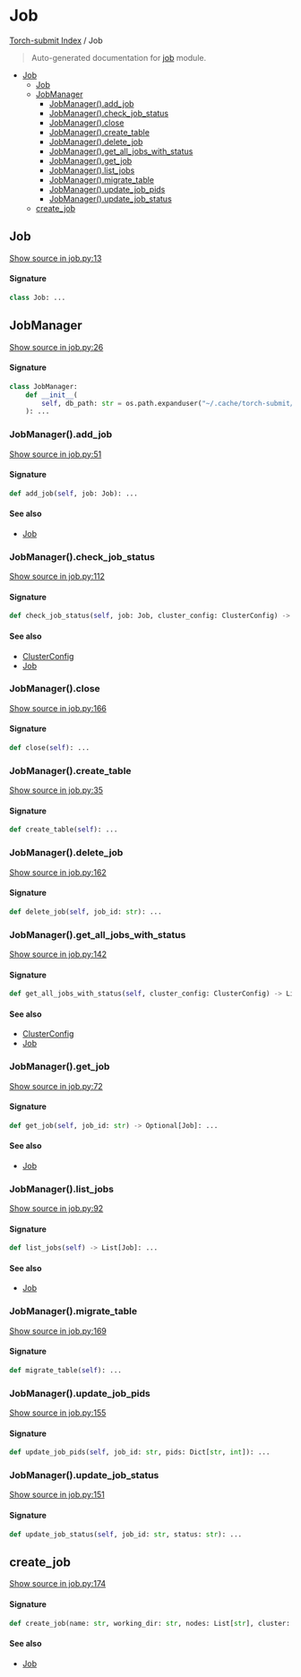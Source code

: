 # Job

[Torch-submit Index](./README.md#torch-submit-index) / Job

> Auto-generated documentation for [job](../torch_submit/job.py) module.

- [Job](#job)
  - [Job](#job-1)
  - [JobManager](#jobmanager)
    - [JobManager().add_job](#jobmanager()add_job)
    - [JobManager().check_job_status](#jobmanager()check_job_status)
    - [JobManager().close](#jobmanager()close)
    - [JobManager().create_table](#jobmanager()create_table)
    - [JobManager().delete_job](#jobmanager()delete_job)
    - [JobManager().get_all_jobs_with_status](#jobmanager()get_all_jobs_with_status)
    - [JobManager().get_job](#jobmanager()get_job)
    - [JobManager().list_jobs](#jobmanager()list_jobs)
    - [JobManager().migrate_table](#jobmanager()migrate_table)
    - [JobManager().update_job_pids](#jobmanager()update_job_pids)
    - [JobManager().update_job_status](#jobmanager()update_job_status)
  - [create_job](#create_job)

## Job

[Show source in job.py:13](../torch_submit/job.py#L13)

#### Signature

```python
class Job: ...
```



## JobManager

[Show source in job.py:26](../torch_submit/job.py#L26)

#### Signature

```python
class JobManager:
    def __init__(
        self, db_path: str = os.path.expanduser("~/.cache/torch-submit/jobs.db")
    ): ...
```

### JobManager().add_job

[Show source in job.py:51](../torch_submit/job.py#L51)

#### Signature

```python
def add_job(self, job: Job): ...
```

#### See also

- [Job](#job)

### JobManager().check_job_status

[Show source in job.py:112](../torch_submit/job.py#L112)

#### Signature

```python
def check_job_status(self, job: Job, cluster_config: ClusterConfig) -> str: ...
```

#### See also

- [ClusterConfig](./cluster_config.md#clusterconfig)
- [Job](#job)

### JobManager().close

[Show source in job.py:166](../torch_submit/job.py#L166)

#### Signature

```python
def close(self): ...
```

### JobManager().create_table

[Show source in job.py:35](../torch_submit/job.py#L35)

#### Signature

```python
def create_table(self): ...
```

### JobManager().delete_job

[Show source in job.py:162](../torch_submit/job.py#L162)

#### Signature

```python
def delete_job(self, job_id: str): ...
```

### JobManager().get_all_jobs_with_status

[Show source in job.py:142](../torch_submit/job.py#L142)

#### Signature

```python
def get_all_jobs_with_status(self, cluster_config: ClusterConfig) -> List[Job]: ...
```

#### See also

- [ClusterConfig](./cluster_config.md#clusterconfig)
- [Job](#job)

### JobManager().get_job

[Show source in job.py:72](../torch_submit/job.py#L72)

#### Signature

```python
def get_job(self, job_id: str) -> Optional[Job]: ...
```

#### See also

- [Job](#job)

### JobManager().list_jobs

[Show source in job.py:92](../torch_submit/job.py#L92)

#### Signature

```python
def list_jobs(self) -> List[Job]: ...
```

#### See also

- [Job](#job)

### JobManager().migrate_table

[Show source in job.py:169](../torch_submit/job.py#L169)

#### Signature

```python
def migrate_table(self): ...
```

### JobManager().update_job_pids

[Show source in job.py:155](../torch_submit/job.py#L155)

#### Signature

```python
def update_job_pids(self, job_id: str, pids: Dict[str, int]): ...
```

### JobManager().update_job_status

[Show source in job.py:151](../torch_submit/job.py#L151)

#### Signature

```python
def update_job_status(self, job_id: str, status: str): ...
```



## create_job

[Show source in job.py:174](../torch_submit/job.py#L174)

#### Signature

```python
def create_job(name: str, working_dir: str, nodes: List[str], cluster: str) -> Job: ...
```

#### See also

- [Job](#job)